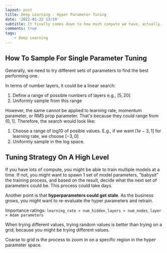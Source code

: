 ```yaml
---
layout: post
title: Deep Learning - Hyper Parameter Tuning 
date: '2022-01-22 13:19'
subtitle: It finally comes down to how much compute we have, actually...
comments: true
tags:
    - Deep Learning
---
```


## How To Sample For Single Parameter Tuning

Generally, we need to try different sets of parameters to find the best performing one.

In terms of number layers, it could be a linear search:  

1. Define a range of possible numbers of layers e.g., $[5, 20]$
2. Uniformly sample from this range

However, the same cannot be applied to learning rate, momentum parameter, or RMS prop parameter. That's because they could range from $(0, 1]$. Therefore, the search would look like:

1. Choose a range of log10 of posible values. E.g., if we want $[1e-3, 1]$ for learning rate, we choose $[-3, 0]$
2. Uniformly sample in the log space.

## Tuning Strategy On A High Level

If you have lots of compute, you might be able to train multiple models at a time. If not, you might want to spawn 1 set of model parameters, "babysit" the training process, and based on the result, decide what the next set of parameters could be. This process could take days.

Another point is that **hyperparameters could get stale**. As the business grows, you might want to re-evaluate the hyper parameters and retrain.

Importance ratings:
`learning_rate > num_hidden_layers > num_nodes_layer > Adam parameters`

When trying different values, trying random values is better than trying on a grid, because you might be trying different values.

Coarse to grid is the process to zoom in on a specific region in the hyper parameter space.